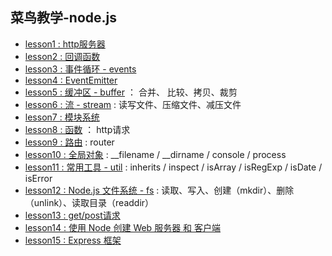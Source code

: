 菜鸟教学-node.js
---

- [lesson1 : http服务器](lesson1)
- [lesson2 : 回调函数](lesson2)
- [lesson3 : 事件循环 - events](lesson3)
- [lesson4 : EventEmitter](lesson4-eventEmitter)
- [lesson5 : 缓冲区 - buffer](lesson5-buffer) ： 合并、 比较、拷贝、裁剪
- [lesson6 : 流 - stream](lesson6-stream) : 读写文件、压缩文件、减压文件
- [lesson7 : 模块系统](lesson7-module)
- [lesson8 : 函数](lesson8) ： http请求
- [lesson9 : 路由](lesson9) : router
- [lesson10 : 全局对象](lesson10) :  __filename / __dirname / console / process 
- [lesson11 : 常用工具 - util](lesson11) : inherits / inspect / isArray / isRegExp / isDate / isError
- [lesson12 : Node.js 文件系统 - fs](lesson12-fs) : 读取、写入、创建（mkdir）、删除（unlink）、读取目录（readdir）
- [lesson13 : get/post请求](lesson13)
- [lesson14 : 使用 Node 创建 Web 服务器 和 客户端](lesson14)
- [lesson15 : Express 框架](lesson15)